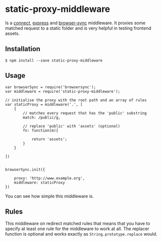 # static-proxy-middleware
Is a [connect](https://github.com/senchalabs/connect), [express](https://github.com/strongloop/express) and [browser-sync](https://github.com/BrowserSync/browser-sync) middleware.
It proxies some matched request to a static folder and is very helpful in testing frontend assets.  

## Installation

    $ npm install --save static-proxy-middleware
        
## Usage

    var browserSync = require('browsersync');
    var middleware = require('static-proxy-middleware');
    
    // initialise the proxy with the root path and an array of rules
    var staticProxy = middleware('.', [
        {
            // matches every request that has the 'public' substring
            match: /public/g,
            
            // replace 'public' with 'assets' (optional)
            fn: function(m){
                
                return 'assets'; 
            }
        }
        
    ])
    
    
    browserSync.init({
        
        proxy: 'http://www.example.org',
        middleware: staticProxy
    })

You can see how simple this middleware is. 

## Rules

This middleware on redirect matched rules that means that you have to specify at least one rule for the middleware to work at all.
The replacer function is optional and works exactly as `String.prototype.replace` would.
